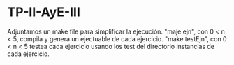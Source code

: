 # TP-II-AyE-III
Adjuntamos un make file para simplificar la ejecución. 
"maje ejn", con 0 < n < 5, compila y genera un ejectuable de cada ejercicio.
"make testEjn", con 0 < n < 5 testea cada ejercicio usando los test del directorio instancias de cada ejercicio.
